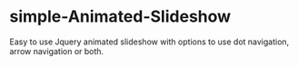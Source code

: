 # simple-Animated-Slideshow

Easy to use Jquery animated slideshow with options to use dot navigation, arrow navigation or both.
